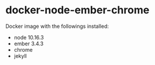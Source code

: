 # docker-node-ember-chrome

Docker image with the followings installed:
- node 10.16.3
- ember 3.4.3
- chrome
- jekyll

